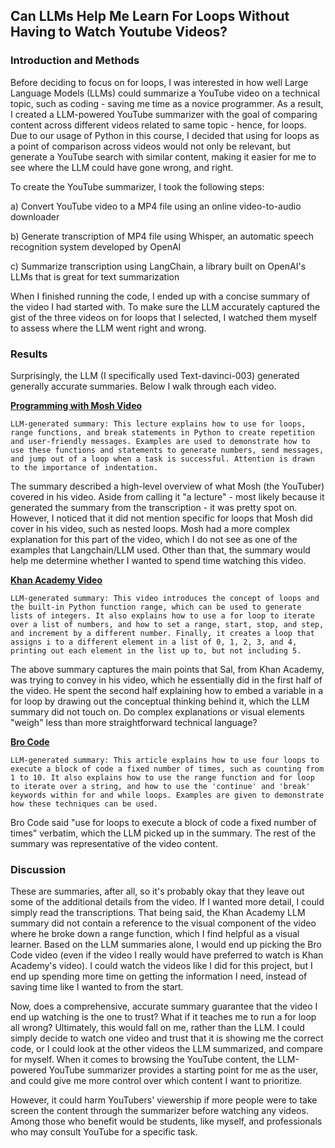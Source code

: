 ## Can LLMs Help Me Learn For Loops Without Having to Watch Youtube Videos?

### Introduction and Methods 

Before deciding to focus on for loops, I was interested in how well Large Language Models (LLMs) could summarize a YouTube video on a technical topic, such as coding - saving me time as a novice programmer. As a result, I created a LLM-powered YouTube summarizer with the goal of comparing content across different videos related to same topic - hence, for loops. Due to our usage of Python in this course, I decided that using for loops as a point of comparison across videos would not only be relevant, but generate a YouTube search with similar content, making it easier for me to see where the LLM could have gone wrong, and right. 

To create the YouTube summarizer, I took the following steps: 

a) Convert YouTube video to a MP4 file using an online video-to-audio downloader

b) Generate transcription of MP4 file using Whisper, an automatic speech recognition system developed by OpenAI

c) Summarize transcription using LangChain, a library built on OpenAI's LLMs that is great for text summarization

When I finished running the code, I ended up with a concise summary of the video I had started with. To make sure the LLM accurately captured the gist of the three videos on for loops that I selected, I watched them myself to assess where the LLM went right and wrong. 


### Results

Surprisingly, the LLM (I specifically used Text-davinci-003) generated generally accurate summaries. Below I walk through each video. 

**[Programming with Mosh Video](https://www.youtube.com/watch?v=94UHCEmprCY&t=565s)**

`LLM-generated summary:
This lecture explains how to use for loops, range functions, and break statements in Python to create repetition and user-friendly messages. Examples are used to demonstrate how to use these functions and statements to generate numbers, send messages, and jump out of a loop when a task is successful. Attention is drawn to the importance of indentation.`

The summary described a high-level overview of what Mosh (the YouTuber) covered in his video. Aside from calling it 
"a lecture" - most likely because it generated the summary from the transcription - it was pretty spot on. However, I noticed that it did not mention specific for loops that Mosh did cover in his video, such as nested loops. Mosh had a more complex explanation for this part of the video, which I do not see as one of the examples that Langchain/LLM used. Other than that, the summary would help me determine whether I wanted to spend time watching this video. 

**[Khan Academy Video](https://www.youtube.com/watch?v=9LgyKiq_hU0)**

`LLM-generated summary:
This video introduces the concept of loops and the built-in Python function range, which can be used to generate lists of integers. It also explains how to use a for loop to iterate over a list of numbers, and how to set a range, start, stop, and step, and increment by a different number. Finally, it creates a loop that assigns i to a different element in a list of 0, 1, 2, 3, and 4, printing out each element in the list up to, but not including 5.`

The above summary captures the main points that Sal, from Khan Academy, was trying to convey in his video, which he essentially did in the first half of the video. He spent the second half explaining how to embed a variable in a for loop by drawing out the conceptual thinking behind it, which the LLM summary did not touch on. Do complex explanations or visual elements "weigh" less than more straightforward technical language? 

**[Bro Code](https://www.youtube.com/watch?v=KWgYha0clzw)**

`LLM-generated summary:
This article explains how to use four loops to execute a block of code a fixed number of times, such as counting from 1 to 10. It also explains how to use the range function and for loop to iterate over a string, and how to use the 'continue' and 'break' keywords within for and while loops. Examples are given to demonstrate how these techniques can be used.`

Bro Code said "use for loops to execute a block of code a fixed number of times" verbatim, which the LLM picked up in the summary. The rest of the summary was representative of the video content. 


### Discussion

These are summaries, after all, so it's probably okay that they leave out some of the additional details from the video. If I wanted more detail, I could simply read the transcriptions. That being said, the Khan Academy LLM summary did not contain a reference to the visual component of the video where he broke down a range function, which I find helpful as a visual learner.  Based on the LLM summaries alone, I would end up picking the Bro Code video (even if the video I really would have preferred to watch is Khan Academy's video). I could watch the videos like I did for this project, but I end up spending more time on getting the information I need, instead of saving time like I wanted to from the start. 

Now, does a comprehensive, accurate summary guarantee that the video I end up watching is the one to trust? What if it teaches me to run a for loop all wrong? Ultimately, this would fall on me, rather than the LLM. I could simply decide to watch one video and trust that it is showing me the correct code, or I could look at the other videos the LLM summarized, and compare for myself. When it comes to browsing the YouTube content, the LLM-powered YouTube summarizer provides a starting point for me as the user, and could give me more control over which content I want to prioritize. 

However, it could harm YouTubers' viewership if more people were to take screen the content through the summarizer before watching any videos. Among those who benefit would be students, like myself, and professionals who may consult YouTube for a specific task. 


